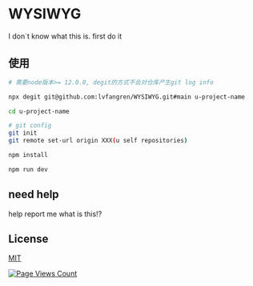 # WYSIWYG

I don`t know what this is. first do it

## 使用

```bash
# 需要node版本>= 12.0.0, degit的方式不会对仓库产生git log info

npx degit git@github.com:lvfangren/WYSIWYG.git#main u-project-name

cd u-project-name

# git config
git init
git remote set-url origin XXX(u self repositories)

npm install

npm run dev

```

## need help

help report me what is this!?

## License

[MIT](./LICENSE)

[![Page Views Count](https://badges.toozhao.com/badges/01FKDN8FD225HYB35EYMWF2531/green.svg)](https://badges.toozhao.com/stats/01FKDN8FD225HYB35EYMWF2531 "Get your own page views count badge on badges.toozhao.com")